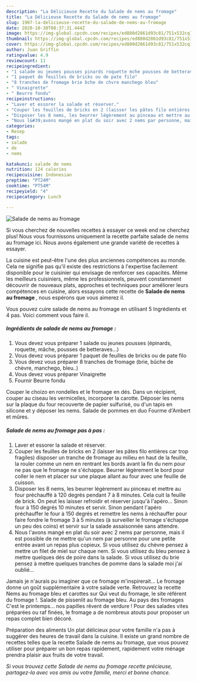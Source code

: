 ```yaml
---
description: "La Délicieuse Recette du Salade de nems au fromage"
title: "La Délicieuse Recette du Salade de nems au fromage"
slug: 1907-la-delicieuse-recette-du-salade-de-nems-au-fromage
date: 2020-10-30T08:37:31.444Z
image: https://img-global.cpcdn.com/recipes/ed880d2861d93c81/751x532cq70/salade-de-nems-au-fromage-photo-principale-de-la-recette.jpg
thumbnail: https://img-global.cpcdn.com/recipes/ed880d2861d93c81/751x532cq70/salade-de-nems-au-fromage-photo-principale-de-la-recette.jpg
cover: https://img-global.cpcdn.com/recipes/ed880d2861d93c81/751x532cq70/salade-de-nems-au-fromage-photo-principale-de-la-recette.jpg
author: Juan Griffin
ratingvalue: 4.9
reviewcount: 11
recipeingredient:
- "1 salade ou jeunes pousses pinards roquette mche pousses de betteraves"
- "1 paquet de feuilles de bricks ou de pate filo"
- "8 tranches de fromage brie bche de chvre manchego bleu"
- " Vinaigrette"
- " Beurre fondu"
recipeinstructions:
- "Laver et essorer la salade et réserver."
- "Couper les feuilles de bricks en 2 (laisser les pâtes filo entières car trop fragiles) disposer un tranche de fromage au milieu en haut de la feuille, la rouler comme un nem en rentrant les bords avant la fin du nem pour ne pas que le fromage ne s&#39;échappe. Beurrer légèrement le bord pour coller le nem et placer sur une plaque allant au four avec une feuille de cuisson."
- "Disposer les 8 nems, les beurrer légèrement au pinceau et mettre au four préchauffé à 120 degrés pendant 7 à 8 minutes. Cela cuit la feuille de brick. On peut les laisser refroidir et réserver jusqu&#39;à l&#39;apéro... Sinon four à 150 degrés 10 minutes et servir. Sinon pendant l&#39;apéro préchauffer le four à 150 degrés et remettre les nems à réchauffer pour faire fondre le fromage 3 à 5 minutes (à surveiller le fromage s&#39;échappe un peu des coins) et servir sur la salade assaisonnée sans attendre."
- "Nous l&#39;avons mangé en plat du soir avec 2 nems par personne, mais il est possible de ne mettre qu&#39;un nem par personne pour une petite entrée avant un repas plus copieux. Si vous utilisez du chèvre pensez à mettre un filet de miel sur chaque nem. Si vous utilisez du bleu pensez à mettre quelques dés de poire dans la salade. Si vous utilisez du brie pensez à mettre quelques tranches de pomme dans la salade moi j&#39;ai oublié..."
categories:
- Resep
tags:
- salade
- de
- nems

katakunci: salade de nems 
nutrition: 124 calories
recipecuisine: Indonesian
preptime: "PT24M"
cooktime: "PT54M"
recipeyield: "4"
recipecategory: Lunch

---
```



![Salade de nems au fromage](https://img-global.cpcdn.com/recipes/ed880d2861d93c81/751x532cq70/salade-de-nems-au-fromage-photo-principale-de-la-recette.jpg)

Si vous cherchez de nouvelles recettes à essayer ce week end ne cherchez plus! Nous vous fournissons uniquement la recette parfaite salade de nems au fromage ici. Nous avons également une grande variété de recettes à essayer.

La cuisine est peut-être l'une des plus anciennes compétences au monde. Cela ne signifie pas qu'il existe des restrictions à l'expertise facilement disponible pour le cuisinier qui envisage de renforcer ses capacités. Même les meilleurs cuisiniers, même les professionnels, peuvent constamment découvrir de nouveaux plats, approches et techniques pour améliorer leurs compétences en cuisine, alors essayons cette recette de <strong> Salade de nems au fromage </strong>, nous espérons que vous aimerez il.

<!--inarticleads1-->

Vous pouvez cuire salade de nems au fromage en utilisant 5 Ingrédients et 4 pas. Voici comment vous faire il.

##### Ingrédients de salade de nems au fromage :

1. Vous devez vous préparer 1 salade ou jeunes pousses (épinards, roquette, mâche, pousses de betteraves...)
1. Vous devez vous préparer 1 paquet de feuilles de bricks ou de pate filo
1. Vous devez vous préparer 8 tranches de fromage (brie, bûche de chèvre, manchego, bleu..)
1. Vous devez vous préparer  Vinaigrette
1. Fournir  Beurre fondu


Couper le choizo en rondelles et le fromage en dés. Dans un récipient, couper au ciseau les vermicelles, incorporer la carotte. Déposer les nems sur la plaque du four recouverte de papier sulfurisé, ou d&#39;un tapis en silicone et y déposer les nems. Salade de pommes en duo Fourme d&#39;Ambert et mûres. 

<!--inarticleads2-->

##### Salade de nems au fromage pas à pas :

1. Laver et essorer la salade et réserver.
1. Couper les feuilles de bricks en 2 (laisser les pâtes filo entières car trop fragiles) disposer un tranche de fromage au milieu en haut de la feuille, la rouler comme un nem en rentrant les bords avant la fin du nem pour ne pas que le fromage ne s&#39;échappe. Beurrer légèrement le bord pour coller le nem et placer sur une plaque allant au four avec une feuille de cuisson.
1. Disposer les 8 nems, les beurrer légèrement au pinceau et mettre au four préchauffé à 120 degrés pendant 7 à 8 minutes. Cela cuit la feuille de brick. On peut les laisser refroidir et réserver jusqu&#39;à l&#39;apéro... Sinon four à 150 degrés 10 minutes et servir. Sinon pendant l&#39;apéro préchauffer le four à 150 degrés et remettre les nems à réchauffer pour faire fondre le fromage 3 à 5 minutes (à surveiller le fromage s&#39;échappe un peu des coins) et servir sur la salade assaisonnée sans attendre.
1. Nous l&#39;avons mangé en plat du soir avec 2 nems par personne, mais il est possible de ne mettre qu&#39;un nem par personne pour une petite entrée avant un repas plus copieux. Si vous utilisez du chèvre pensez à mettre un filet de miel sur chaque nem. Si vous utilisez du bleu pensez à mettre quelques dés de poire dans la salade. Si vous utilisez du brie pensez à mettre quelques tranches de pomme dans la salade moi j&#39;ai oublié...


Jamais je n&#39;aurais pu imaginer que ce fromage m&#39;inspirerait… Le fromage donne un goût supplémentaire à votre salade verte. Retrouvez la recette Nems au fromage bleu et carottes sur Qui veut du fromage, le site référent du fromage !. Salade de pissenlit au fromage bleu. Au pays des fromages C&#39;est le printemps… nos papilles rêvent de verdure ! Pour des salades vites préparées ou raf finées, le fromage a de nombreux atouts pour proposer un repas complet bien décoré. 

<!--inarticleads1-->

<p>
Préparation des aliments Un plat délicieux pour votre famille n'a pas à suggérer des heures de travail dans la cuisine. Il existe un grand nombre de recettes telles que la recette Salade de nems au fromage, que vous pouvez utiliser pour préparer un bon repas rapidement, rapidement votre ménage prendra plaisir aux fruits de votre travail.
</p>

<p>
<i>Si vous trouvez cette Salade de nems au fromage recette précieuse, partagez-la avec vos amis ou votre famille, merci et bonne chance.</i>
</p>
